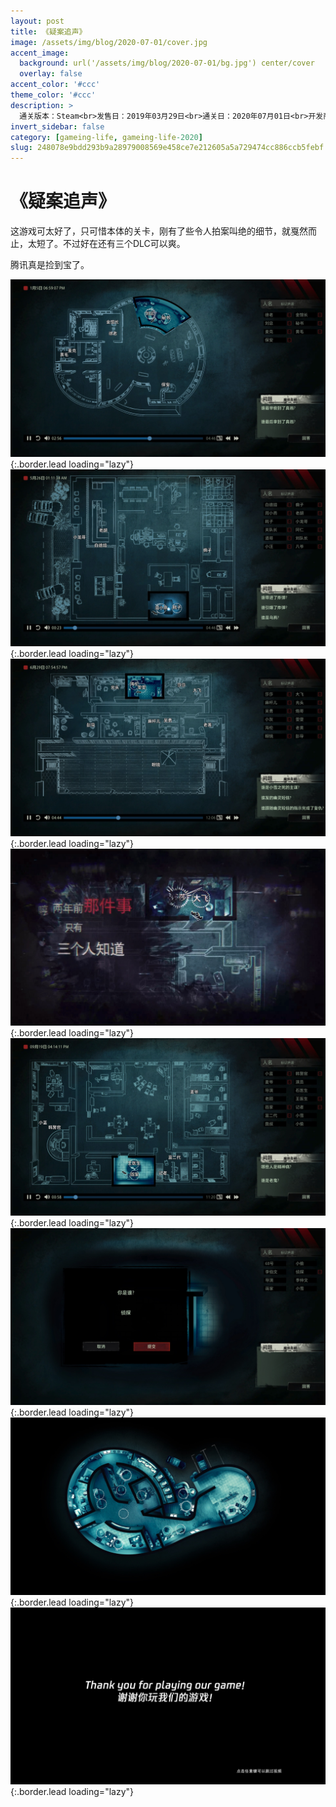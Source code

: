 ```yaml
---
layout: post
title: 《疑案追声》
image: /assets/img/blog/2020-07-01/cover.jpg
accent_image: 
  background: url('/assets/img/blog/2020-07-01/bg.jpg') center/cover
  overlay: false
accent_color: '#ccc'
theme_color: '#ccc'
description: >
  通关版本：Steam<br>发售日：2019年03月29日<br>通关日：2020年07月01日<br>开发商：NExT Studios<br>发行商：NEXT Studios, bilibili
invert_sidebar: false
category: [gameing-life, gameing-life-2020]
slug: 248078e9bdd293b9a28979008569e458ce7e212605a5a729474cc886ccb5febf
---
```


# 《疑案追声》

这游戏可太好了，只可惜本体的关卡，刚有了些令人拍案叫绝的细节，就戛然而止，太短了。不过好在还有三个DLC可以爽。

腾讯真是捡到宝了。 


![](/assets/img/blog/2020-07-01/1.jpg){:.border.lead loading="lazy"}
![](/assets/img/blog/2020-07-01/2.jpg){:.border.lead loading="lazy"}
![](/assets/img/blog/2020-07-01/3.jpg){:.border.lead loading="lazy"}
![](/assets/img/blog/2020-07-01/4.jpg){:.border.lead loading="lazy"}
![](/assets/img/blog/2020-07-01/5.jpg){:.border.lead loading="lazy"}
![](/assets/img/blog/2020-07-01/6.jpg){:.border.lead loading="lazy"}
![](/assets/img/blog/2020-07-01/7.jpg){:.border.lead loading="lazy"}
![](/assets/img/blog/2020-07-01/8.jpg){:.border.lead loading="lazy"}